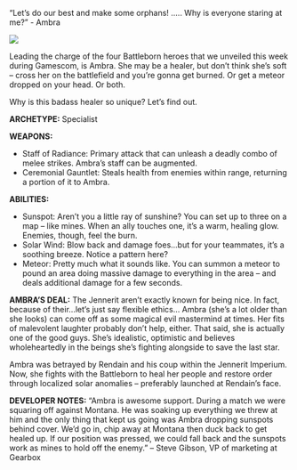 “Let’s do our best and make some orphans! ….. Why is everyone staring at me?” - Ambra

<img src="bborn_blog_20150805-pic1.jpg">

Leading the charge of the four Battleborn heroes that we unveiled this week during Gamescom, is Ambra. She may be a healer, but don’t think she’s soft – cross her on the battlefield and you’re gonna get burned. Or get a meteor dropped on your head. Or both.

Why is this badass healer so unique? Let’s find out.

**ARCHETYPE:** Specialist

**WEAPONS:**
- Staff of Radiance: Primary attack that can unleash a deadly combo of melee strikes. Ambra’s staff can be augmented.
- Ceremonial Gauntlet: Steals health from enemies within range, returning a portion of it to Ambra.

**ABILITIES:**
- Sunspot: Aren’t you a little ray of sunshine? You can set up to three on a map – like mines. When an ally touches one, it’s a warm, healing glow. Enemies, though, feel the burn.
- Solar Wind: Blow back and damage foes…but for your teammates, it’s a soothing breeze. Notice a pattern here?
- Meteor: Pretty much what it sounds like. You can summon a meteor to pound an area doing massive damage to everything in the area – and deals additional damage for a few seconds.

**AMBRA’S DEAL:**
The Jennerit aren’t exactly known for being nice. In fact, because of their...let’s just say flexible ethics… Ambra (she’s a lot older than she looks) can come off as some magical evil mastermind at times. Her fits of malevolent laughter probably don’t help, either. That said, she is actually one of the good guys. She’s idealistic, optimistic and believes wholeheartedly in the beings she’s fighting alongside to save the last star.

Ambra was betrayed by Rendain and his coup within the Jennerit Imperium. Now, she fights with the Battleborn to heal her people and restore order through localized solar anomalies – preferably launched at Rendain’s face.

**DEVELOPER NOTES:**
“Ambra is awesome support. During a match we were squaring off against Montana. He was soaking up everything we threw at him and the only thing that kept us going was Ambra dropping sunspots behind cover. We’d go in, chip away at Montana then duck back to get healed up. If our position was pressed, we could fall back and the sunspots work as mines to hold off the enemy.” – Steve Gibson, VP of marketing at Gearbox